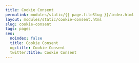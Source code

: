 ```yaml
---
title: Cookie Consent
permalink: modules/static/{{ page.fileSlug }}/index.html
layout: modules/static/cookie-consent.html
slug: cookie-consent
tags: pages
seo:
  noindex: false
  title: Cookie Consent
  og:title: Cookie Consent
  twitter:title: Cookie Consent
---
```



